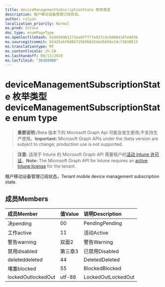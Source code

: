 ```yaml
---
title: deviceManagementSubscriptionState 枚举类型
description: 租户移动设备管理订阅状态。
author: rolyon
localization_priority: Normal
ms.prod: Intune
doc_type: enumPageType
ms.openlocfilehash: b1403b961373aa97ff77e027cdcb088416fe8d3b
ms.sourcegitcommit: b5425ebf648572569b032ded5b56e1dcf3830515
ms.translationtype: MT
ms.contentlocale: zh-CN
ms.lasthandoff: 08/13/2019
ms.locfileid: "36369988"
---
```

# <a name="devicemanagementsubscriptionstate-enum-type"></a><span data-ttu-id="29794-103">deviceManagementSubscriptionState 枚举类型</span><span class="sxs-lookup"><span data-stu-id="29794-103">deviceManagementSubscriptionState enum type</span></span>

> <span data-ttu-id="29794-104">**重要说明:**/Beta 版本下的 Microsoft Graph Api 可能会发生更改;不支持生产使用。</span><span class="sxs-lookup"><span data-stu-id="29794-104">**Important:** Microsoft Graph APIs under the /beta version are subject to change; production use is not supported.</span></span>

> <span data-ttu-id="29794-105">**注意:** 适用于 Intune 的 Microsoft Graph API 需要租户的[活动 Intune 许可证](https://go.microsoft.com/fwlink/?linkid=839381)。</span><span class="sxs-lookup"><span data-stu-id="29794-105">**Note:** The Microsoft Graph API for Intune requires an [active Intune license](https://go.microsoft.com/fwlink/?linkid=839381) for the tenant.</span></span>

<span data-ttu-id="29794-106">租户移动设备管理订阅状态。</span><span class="sxs-lookup"><span data-stu-id="29794-106">Tenant mobile device management subscription state.</span></span>

## <a name="members"></a><span data-ttu-id="29794-107">成员</span><span class="sxs-lookup"><span data-stu-id="29794-107">Members</span></span>
|<span data-ttu-id="29794-108">成员</span><span class="sxs-lookup"><span data-stu-id="29794-108">Member</span></span>|<span data-ttu-id="29794-109">值</span><span class="sxs-lookup"><span data-stu-id="29794-109">Value</span></span>|<span data-ttu-id="29794-110">说明</span><span class="sxs-lookup"><span data-stu-id="29794-110">Description</span></span>|
|:---|:---|:---|
|<span data-ttu-id="29794-111">决</span><span class="sxs-lookup"><span data-stu-id="29794-111">pending</span></span>|<span data-ttu-id="29794-112">0</span><span class="sxs-lookup"><span data-stu-id="29794-112">0</span></span>|<span data-ttu-id="29794-113">Pending</span><span class="sxs-lookup"><span data-stu-id="29794-113">Pending</span></span>|
|<span data-ttu-id="29794-114">工作</span><span class="sxs-lookup"><span data-stu-id="29794-114">active</span></span>|<span data-ttu-id="29794-115">1</span><span class="sxs-lookup"><span data-stu-id="29794-115">1</span></span>|<span data-ttu-id="29794-116">活动</span><span class="sxs-lookup"><span data-stu-id="29794-116">Active</span></span>|
|<span data-ttu-id="29794-117">警告</span><span class="sxs-lookup"><span data-stu-id="29794-117">warning</span></span>|<span data-ttu-id="29794-118">双面</span><span class="sxs-lookup"><span data-stu-id="29794-118">2</span></span>|<span data-ttu-id="29794-119">警告</span><span class="sxs-lookup"><span data-stu-id="29794-119">Warning</span></span>|
|<span data-ttu-id="29794-120">禁用</span><span class="sxs-lookup"><span data-stu-id="29794-120">disabled</span></span>|<span data-ttu-id="29794-121">第三章</span><span class="sxs-lookup"><span data-stu-id="29794-121">3</span></span>|<span data-ttu-id="29794-122">已禁用</span><span class="sxs-lookup"><span data-stu-id="29794-122">Disabled</span></span>|
|<span data-ttu-id="29794-123">deleted</span><span class="sxs-lookup"><span data-stu-id="29794-123">deleted</span></span>|<span data-ttu-id="29794-124">4</span><span class="sxs-lookup"><span data-stu-id="29794-124">4</span></span>|<span data-ttu-id="29794-125">Deleted</span><span class="sxs-lookup"><span data-stu-id="29794-125">Deleted</span></span>|
|<span data-ttu-id="29794-126">堵塞</span><span class="sxs-lookup"><span data-stu-id="29794-126">blocked</span></span>|<span data-ttu-id="29794-127">5</span><span class="sxs-lookup"><span data-stu-id="29794-127">5</span></span>|<span data-ttu-id="29794-128">Blocked</span><span class="sxs-lookup"><span data-stu-id="29794-128">Blocked</span></span>|
|<span data-ttu-id="29794-129">lockedOut</span><span class="sxs-lookup"><span data-stu-id="29794-129">lockedOut</span></span>|<span data-ttu-id="29794-130">utf-8</span><span class="sxs-lookup"><span data-stu-id="29794-130">8</span></span>|<span data-ttu-id="29794-131">LockedOut</span><span class="sxs-lookup"><span data-stu-id="29794-131">LockedOut</span></span>|



